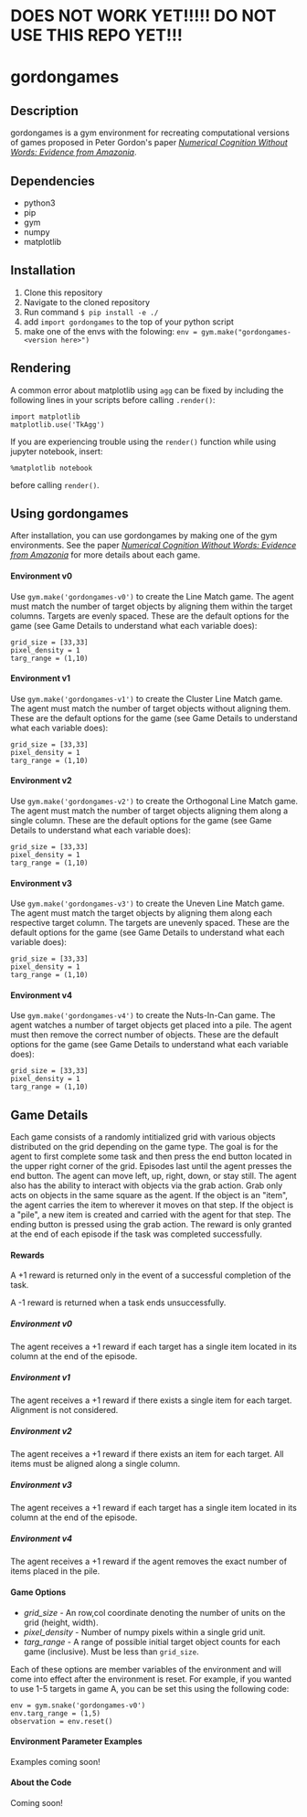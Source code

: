 # DOES NOT WORK YET!!!!! DO NOT USE THIS REPO YET!!!

# gordongames

## Description
gordongames is a gym environment for recreating computational versions of games proposed in Peter Gordon's paper [_Numerical Cognition Without Words: Evidence from Amazonia_](https://www.science.org/doi/10.1126/science.1094492). 

## Dependencies
- python3
- pip
- gym
- numpy
- matplotlib

## Installation
1. Clone this repository
2. Navigate to the cloned repository
3. Run command `$ pip install -e ./`
4. add `import gordongames` to the top of your python script
5. make one of the envs with the folowing: `env = gym.make("gordongames-<version here>")`

## Rendering
A common error about matplotlib using `agg` can be fixed by including the following lines in your scripts before calling `.render()`:

    import matplotlib
    matplotlib.use('TkAgg')

If you are experiencing trouble using the `render()` function while using jupyter notebook, insert:

    %matplotlib notebook

before calling `render()`.

## Using gordongames
After installation, you can use gordongames by making one of the gym environments. See the paper [_Numerical Cognition Without Words: Evidence from Amazonia_](https://www.science.org/doi/10.1126/science.1094492) for more details about each game.

#### Environment v0
Use `gym.make('gordongames-v0')` to create the Line Match game. The agent must match the number of target objects by aligning them within the target columns. Targets are evenly spaced. These are the default options for the game (see Game Details to understand what each variable does):

    grid_size = [33,33]
    pixel_density = 1
    targ_range = (1,10)

#### Environment v1
Use `gym.make('gordongames-v1')` to create the Cluster Line Match game. The agent must match the number of target objects without aligning them. These are the default options for the game (see Game Details to understand what each variable does):

    grid_size = [33,33]
    pixel_density = 1
    targ_range = (1,10)

#### Environment v2
Use `gym.make('gordongames-v2')` to create the Orthogonal Line Match game. The agent must match the number of target objects aligning them along a single column. These are the default options for the game (see Game Details to understand what each variable does):

    grid_size = [33,33]
    pixel_density = 1
    targ_range = (1,10)

#### Environment v3
Use `gym.make('gordongames-v3')` to create the Uneven Line Match game. The agent must match the target objects by aligning them along each respective target column. The targets are unevenly spaced. These are the default options for the game (see Game Details to understand what each variable does):

    grid_size = [33,33]
    pixel_density = 1
    targ_range = (1,10)

#### Environment v4
Use `gym.make('gordongames-v4')` to create the Nuts-In-Can game. The agent watches a number of target objects get placed into a pile. The agent must then remove the correct number of objects. These are the default options for the game (see Game Details to understand what each variable does):

    grid_size = [33,33]
    pixel_density = 1
    targ_range = (1,10)


## Game Details
Each game consists of a randomly intitialized grid with various objects distributed on the grid depending on the game type. The goal is for the agent to first complete some task and then press the end button located in the upper right corner of the grid. Episodes last until the agent presses the end button. The agent can move left, up, right, down, or stay still. The agent also has the ability to interact with objects via the grab action. Grab only acts on objects in the same square as the agent. If the object is an "item", the agent carries the item to wherever it moves on that step. If the object is a "pile", a new item is created and carried with the agent for that step. The ending button is pressed using the grab action. The reward is only granted at the end of each episode if the task was completed successfully.

#### Rewards
A +1 reward is returned only in the event of a successful completion of the task.

A -1 reward is returned when a task ends unsuccessfully.

##### Environment v0
The agent receives a +1 reward if each target has a single item located in its column at the end of the episode.

##### Environment v1
The agent receives a +1 reward if there exists a single item for each target. Alignment is not considered.

##### Environment v2
The agent receives a +1 reward if there exists an item for each target. All items must be aligned along a single column.

##### Environment v3
The agent receives a +1 reward if each target has a single item located in its column at the end of the episode.

##### Environment v4
The agent receives a +1 reward if the agent removes the exact number of items placed in the pile.


#### Game Options

- _grid_size_ - An row,col coordinate denoting the number of units on the grid (height, width).
- _pixel_density_ - Number of numpy pixels within a single grid unit.
- _targ_range_ - A range of possible initial target object counts for each game (inclusive). Must be less than `grid_size`. 

Each of these options are member variables of the environment and will come into effect after the environment is reset. For example, if you wanted to use 1-5 targets in game A, you can be set this using the following code:

    env = gym.snake('gordongames-v0')
    env.targ_range = (1,5)
    observation = env.reset()


#### Environment Parameter Examples
Examples coming soon!

#### About the Code
Coming soon!
